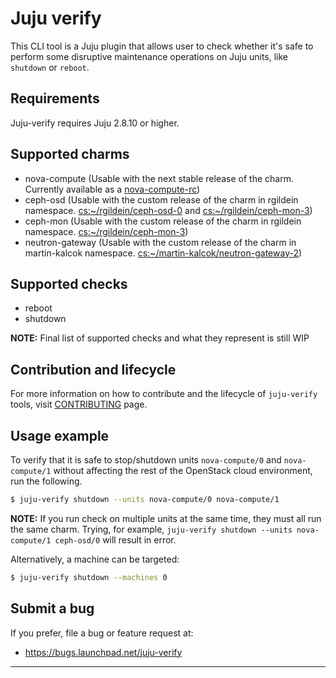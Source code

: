 # Juju verify

This CLI tool is a Juju plugin that allows user to check whether it's safe
to perform some disruptive maintenance operations on Juju units, like `shutdown`
or `reboot`.

## Requirements

Juju-verify requires Juju 2.8.10 or higher.

## Supported charms

* nova-compute (Usable with the next stable release of the charm. Currently available as a [nova-compute-rc])
* ceph-osd (Usable with the custom release of the charm in rgildein namespace. [cs:~/rgildein/ceph-osd-0] and [cs:~/rgildein/ceph-mon-3])
* ceph-mon (Usable with the custom release of the charm in rgildein namespace. [cs:~/rgildein/ceph-mon-3])
* neutron-gateway (Usable with the custom release of the charm in martin-kalcok namespace. [cs:~/martin-kalcok/neutron-gateway-2])

## Supported checks

* reboot
* shutdown

**NOTE:** Final list of supported checks and what they represent is still WIP

## Contribution and lifecycle

For more information on how to contribute and the lifecycle of ``juju-verify`` tools,
visit [CONTRIBUTING] page.

## Usage example

To verify that it is safe to stop/shutdown units `nova-compute/0` and
`nova-compute/1` without affecting the rest of the OpenStack cloud environment,
run the following.

```bash
$ juju-verify shutdown --units nova-compute/0 nova-compute/1
```

**NOTE:** If you run check on multiple units at the same time, they must all run
the same charm. Trying, for example, `juju-verify shutdown --units nova-compute/1
ceph-osd/0` will result in error.

Alternatively, a machine can be targeted:

```bash
$ juju-verify shutdown --machines 0
```

## Submit a bug

If you prefer, file a bug or feature request at:

* https://bugs.launchpad.net/juju-verify

---
[nova-compute-rc]: https://jaas.ai/u/openstack-charmers-next/nova-compute/562
[cs:~/rgildein/ceph-osd-0]: https://jaas.ai/u/rgildein/ceph-osd/0
[cs:~/rgildein/ceph-mon-3]: https://jaas.ai/u/rgildein/ceph-mon/3
[cs:~/martin-kalcok/neutron-gateway-2]: https://jaas.ai/u/martin-kalcok/neutron-gateway/2
[CONTRIBUTING]: https://juju-verify.readthedocs.io/en/latest/contributing.html

